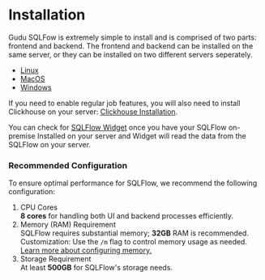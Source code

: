 # Installation

Gudu SQLFow is extremely simple to install and is comprised of two parts: frontend and backend. The frontend and backend can be installed on the same server, or they can be installed on two different servers seperately.

* [Linux](linux.md)
* [MacOS](macos.md)
* [Windows](windows.md)

If you need to enable regular job features, you will also need to install Clickhouse on your server: [Clickhouse Installation](clickhouse-installation/clickhouse-for-centos.md).

You can check for [SQLFlow Widget](../../4.-sqlflow-widget/get-started.md) once you have your SQLFlow on-premise Installed on your server and Widget will read the data from the SQLFlow on your server.

### Recommended Configuration

To ensure optimal performance for SQLFlow, we recommend the following configuration:

1. CPU Cores\
   **8 cores** for handling both UI and backend processes efficiently.
2. Memory (RAM) Requirement\
   SQLFlow requires substantial memory; **32GB** RAM is recommended. Customization: Use the `/m` flag to control memory usage as needed. [Learn more about configuring memory.](https://docs.gudusoft.com/1.-introduction/installation/linux#start-backend-services)
3. Storage Requirement\
   At least **500GB** for SQLFlow's storage needs.
